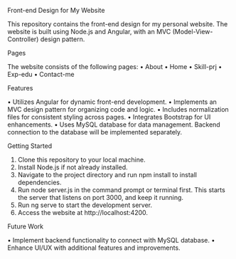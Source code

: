 Front-end Design for My Website

This repository contains the front-end design for my personal website. The website is built using Node.js and Angular, with an MVC (Model-View-Controller) design pattern.


Pages

The website consists of the following pages:
•	About
•	Home
•	Skill-prj
•	Exp-edu
•	Contact-me


Features

•	Utilizes Angular for dynamic front-end development.
•	Implements an MVC design pattern for organizing code and logic.
•	Includes normalization files for consistent styling across pages.
•	Integrates Bootstrap for UI enhancements.
•	Uses MySQL database for data management. Backend connection to the database will be implemented separately.


Getting Started

1.	Clone this repository to your local machine.
2.	Install Node.js if not already installed.
3.	Navigate to the project directory and run npm install to install dependencies.
6.  Run node server.js in the command prompt or terminal first. This starts the server  that listens on port 3000, and keep it running.
5.	Run ng serve to start the development server.
6.	Access the website at http://localhost:4200.


Future Work

•	Implement backend functionality to connect with MySQL database.
•	Enhance UI/UX with additional features and improvements.

